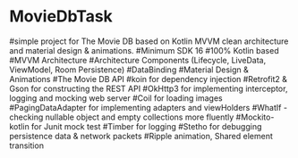 # MovieDbTask
#simple project for The Movie DB based on Kotlin MVVM clean architecture and material design & animations.
#Minimum SDK 16
#100% Kotlin based
#MVVM Architecture
#Architecture Components (Lifecycle, LiveData, ViewModel, Room Persistence)
#DataBinding
#Material Design & Animations
#The Movie DB API
#koin for dependency injection
#Retrofit2 & Gson for constructing the REST API
#OkHttp3 for implementing interceptor, logging and mocking web server
#Coil for loading images
#PagingDataAdapter for implementing adapters and viewHolders
#WhatIf - checking nullable object and empty collections more fluently
#Mockito-kotlin for Junit mock test
#Timber for logging
#Stetho for debugging persistence data & network packets
#Ripple animation, Shared element transition
